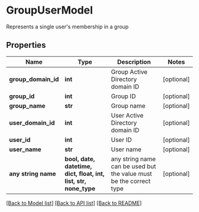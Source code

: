 # GroupUserModel

Represents a single user's membership in a group

## Properties
Name | Type | Description | Notes
------------ | ------------- | ------------- | -------------
**group_domain_id** | **int** | Group Active Directory domain ID | [optional] 
**group_id** | **int** | Group ID | [optional] 
**group_name** | **str** | Group name | [optional] 
**user_domain_id** | **int** | User Active Directory domain ID | [optional] 
**user_id** | **int** | User ID | [optional] 
**user_name** | **str** | User name | [optional] 
**any string name** | **bool, date, datetime, dict, float, int, list, str, none_type** | any string name can be used but the value must be the correct type | [optional]

[[Back to Model list]](../README.md#documentation-for-models) [[Back to API list]](../README.md#documentation-for-api-endpoints) [[Back to README]](../README.md)


